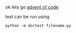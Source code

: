 ok lets go
[advent of code](https://adventofcode.com)

test can be run using
```
python -m doctest filename.py
```
